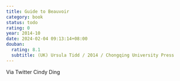 ```yaml
---
title: Guide to Beauvoir
category: book
status: todo
rating: 0
year: 2014-10
date: 2024-02-04 09:13:14+08:00
douban:
  rating: 8.1
  subtitle: (UK) Ursula Tidd / 2014 / Chongqing University Press
---
```


Via Twitter Cindy Ding
